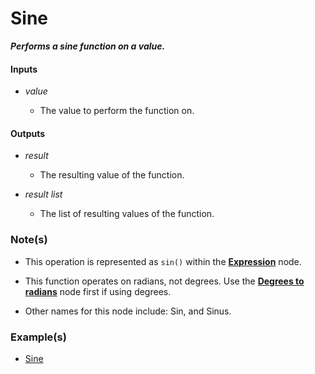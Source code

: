 # Sine

**_Performs a sine function on a value._**


#### Inputs

* _value_

  * The value to perform the function on.


#### Outputs

* _result_

  * The resulting value of the function.

* _result list_

  * The list of resulting values of the function.


### Note(s)

* This operation is represented as `sin()` within the [**Expression**](/nodes/ExpressionParser/documentation.md) node.

* This function operates on radians, not degrees. Use the [**Degrees to radians**](/nodes/DegToRad/documentation.md) node first if using degrees.

* Other names for this node include: Sin, and Sinus.


### Example(s)

* <a href="https://creator.trimble.com/graph?assetURI=whp:e0bfbce5-94f3-4213-bd96-3b12a01591cf&version=latest" target="_blank">Sine</a>
